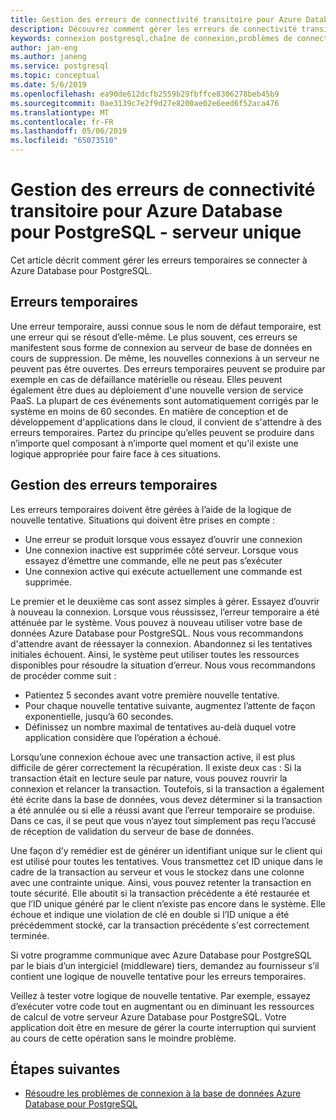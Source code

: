 ```yaml
---
title: Gestion des erreurs de connectivité transitoire pour Azure Database pour PostgreSQL - serveur unique
description: Découvrez comment gérer les erreurs de connectivité transitoire pour Azure Database pour PostgreSQL - serveur unique.
keywords: connexion postgresql,chaîne de connexion,problèmes de connectivité,erreur temporaire,erreur de connexion
author: jan-eng
ms.author: janeng
ms.service: postgresql
ms.topic: conceptual
ms.date: 5/6/2019
ms.openlocfilehash: ea90de612dcfb2559b29fbffce8306278beb45b9
ms.sourcegitcommit: 0ae3139c7e2f9d27e8200ae02e6eed6f52aca476
ms.translationtype: MT
ms.contentlocale: fr-FR
ms.lasthandoff: 05/06/2019
ms.locfileid: "65073510"
---
```

# <a name="handling-transient-connectivity-errors-for-azure-database-for-postgresql---single-server"></a>Gestion des erreurs de connectivité transitoire pour Azure Database pour PostgreSQL - serveur unique

Cet article décrit comment gérer les erreurs temporaires se connecter à Azure Database pour PostgreSQL.

## <a name="transient-errors"></a>Erreurs temporaires

Une erreur temporaire, aussi connue sous le nom de défaut temporaire, est une erreur qui se résout d’elle-même. Le plus souvent, ces erreurs se manifestent sous forme de connexion au serveur de base de données en cours de suppression. De même, les nouvelles connexions à un serveur ne peuvent pas être ouvertes. Des erreurs temporaires peuvent se produire par exemple en cas de défaillance matérielle ou réseau. Elles peuvent également être dues au déploiement d'une nouvelle version de service PaaS. La plupart de ces événements sont automatiquement corrigés par le système en moins de 60 secondes. En matière de conception et de développement d'applications dans le cloud, il convient de s'attendre à des erreurs temporaires. Partez du principe qu’elles peuvent se produire dans n’importe quel composant à n’importe quel moment et qu'il existe une logique appropriée pour faire face à ces situations.

## <a name="handling-transient-errors"></a>Gestion des erreurs temporaires

Les erreurs temporaires doivent être gérées à l’aide de la logique de nouvelle tentative. Situations qui doivent être prises en compte :

* Une erreur se produit lorsque vous essayez d’ouvrir une connexion
* Une connexion inactive est supprimée côté serveur. Lorsque vous essayez d’émettre une commande, elle ne peut pas s’exécuter
* Une connexion active qui exécute actuellement une commande est supprimée.

Le premier et le deuxième cas sont assez simples à gérer. Essayez d’ouvrir à nouveau la connexion. Lorsque vous réussissez, l’erreur temporaire a été atténuée par le système. Vous pouvez à nouveau utiliser votre base de données Azure Database pour PostgreSQL. Nous vous recommandons d'attendre avant de réessayer la connexion. Abandonnez si les tentatives initiales échouent. Ainsi, le système peut utiliser toutes les ressources disponibles pour résoudre la situation d’erreur. Nous vous recommandons de procéder comme suit :

* Patientez 5 secondes avant votre première nouvelle tentative.
* Pour chaque nouvelle tentative suivante, augmentez l’attente de façon exponentielle, jusqu’à 60 secondes.
* Définissez un nombre maximal de tentatives au-delà duquel votre application considère que l’opération a échoué.

Lorsqu’une connexion échoue avec une transaction active, il est plus difficile de gérer correctement la récupération. Il existe deux cas : Si la transaction était en lecture seule par nature, vous pouvez rouvrir la connexion et relancer la transaction. Toutefois, si la transaction a également été écrite dans la base de données, vous devez déterminer si la transaction a été annulée ou si elle a réussi avant que l’erreur temporaire se produise. Dans ce cas, il se peut que vous n’ayez tout simplement pas reçu l’accusé de réception de validation du serveur de base de données.

Une façon d’y remédier est de générer un identifiant unique sur le client qui est utilisé pour toutes les tentatives. Vous transmettez cet ID unique dans le cadre de la transaction au serveur et vous le stockez dans une colonne avec une contrainte unique. Ainsi, vous pouvez retenter la transaction en toute sécurité. Elle aboutit si la transaction précédente a été restaurée et que l’ID unique généré par le client n’existe pas encore dans le système. Elle échoue et indique une violation de clé en double si l’ID unique a été précédemment stocké, car la transaction précédente s'est correctement terminée.

Si votre programme communique avec Azure Database pour PostgreSQL par le biais d’un intergiciel (middleware) tiers, demandez au fournisseur s’il contient une logique de nouvelle tentative pour les erreurs temporaires.

Veillez à tester votre logique de nouvelle tentative. Par exemple, essayez d’exécuter votre code tout en augmentant ou en diminuant les ressources de calcul de votre serveur Azure Database pour PostgreSQL. Votre application doit être en mesure de gérer la courte interruption qui survient au cours de cette opération sans le moindre problème.

## <a name="next-steps"></a>Étapes suivantes

* [Résoudre les problèmes de connexion à la base de données Azure Database pour PostgreSQL](howto-troubleshoot-common-connection-issues.md)
